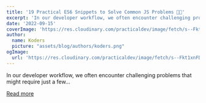```yaml
---
title: '19 Practical ES6 Snippets to Solve Common JS Problems 🚀💯'
excerpt: 'In our developer workflow, we often encounter challenging problems that might require just a few...'
date: '2022-09-15'
coverImage: 'https://res.cloudinary.com/practicaldev/image/fetch/s--Fkt1xnFD--/c_imagga_scale,f_auto,fl_progressive,h_420,q_auto,w_1000/https://dev-to-uploads.s3.amazonaws.com/uploads/articles/tzncjvbqvq8jkw7l1v9w.png'
author:
  name: Koders
  picture: "assets/blog/authors/koders.png"
ogImage:
  url: 'https://res.cloudinary.com/practicaldev/image/fetch/s--Fkt1xnFD--/c_imagga_scale,f_auto,fl_progressive,h_420,q_auto,w_1000/https://dev-to-uploads.s3.amazonaws.com/uploads/articles/tzncjvbqvq8jkw7l1v9w.png'
---
```


In our developer workflow, we often encounter challenging problems that might require just a few...

[Read more](https://dev.to/madza/19-practical-es6-snippets-to-solve-common-js-problems-31o9)
